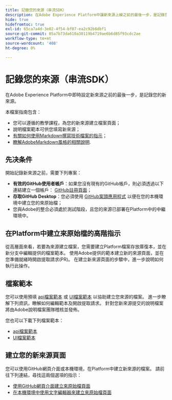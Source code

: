 ```yaml
---
title: 記錄您的來源（串流SDK）
description: 在Adobe Experience Platform中讓新來源上線之前的最後一步，是記錄您的新來源。
hide: true
hidefromtoc: true
exl-id: 65ca7a4d-3e02-4f54-bf07-ea2c92b8dbf1
source-git-commit: 05a7b73da610a30119b4719ae6b6d85f93cdc2ae
workflow-type: tm+mt
source-wordcount: '408'
ht-degree: 0%

---
```


# 記錄您的來源（串流SDK）

在Adobe Experience Platform中即時設定新來源之前的最後一步，是記錄您的新來源。

本檔案指南包含：

* 您可以遵循的教學課程，為您的新來源建立檔案頁面；
* 說明檔案範本可供您填寫新來源；
* [有關如何使用Markdown撰寫技術檔案的指示](https://experienceleague.adobe.com/docs/contributor/contributor-guide/writing-essentials/markdown.html?lang=en)；
* [瞭解AdobeMarkdown風格的相關說明](https://experienceleague.adobe.com/docs/contributor/contributor-guide/writing-essentials/markdown.html?lang=en#custom-markdown-extensions).

## 先决条件

開始記錄新來源之前，需要下列專案：

* **有效的GitHub使用者帳戶**：如果您沒有現有的GitHub帳戶，則必須透過以下連結建立一個帳戶： [GitHub註冊頁面](https://github.com/)；
* **存取GitHub Desktop**：您必須使用 [GitHub案頭應用程式](https://desktop.github.com/) 以便在您的本機環境中建立您的來原始檔；
* 您與Adobe的整合必須處於測試階段，且您的來源已部署在Platform中的中繼環境中。

## 在Platform中建立來原始檔的高階指示

從高層面來看，若要為來源建立檔案，您需要建立Platform檔案存放庫復本，並在新分支中編輯提供的檔案範本。 使用Adobe提供的範本建立新的來源頁面，並在您準備就緒時開啟提取請求(PR)。 在建立新來源頁面的步驟中，進一步說明如何執行此操作。

## 檔案範本

您可以使用預填 [api檔案範本](streaming-template-api.md) 或 [UI檔案範本](streaming-template-ui.md) 以協助建立您來源的檔案。 進一步瞭解下列資訊，瞭解如何編輯範本及開啟提取請求。 針對您新來源提交的說明檔案將由Adobe說明檔案團隊稽核並發佈。

您也可以下載下列檔案範本：

* [api檔案範本](../assets/streaming/streaming-template-api.zip)
* [UI檔案範本](../assets/streaming/streaming-template-ui.zip)

## 建立您的新來源頁面

您可以使用GitHub網頁介面或本機環境，在Platform中建立新來源的檔案。 請前往下列連結，尋找這兩個選項的指示：

* [使用GitHub網頁介面建立來原始檔頁面](../documentation/github.md)
* [在本機環境中使用文字編輯器來建立來原始檔頁面](../documentation/text-editor.md)
